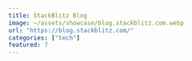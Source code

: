```yaml
---
title: StackBlitz Blog
image: ~/assets/showcase/blog.stackblitz.com.webp
url: "https://blog.stackblitz.com/"
categories: ["tech"]
featured: 7
---
```


